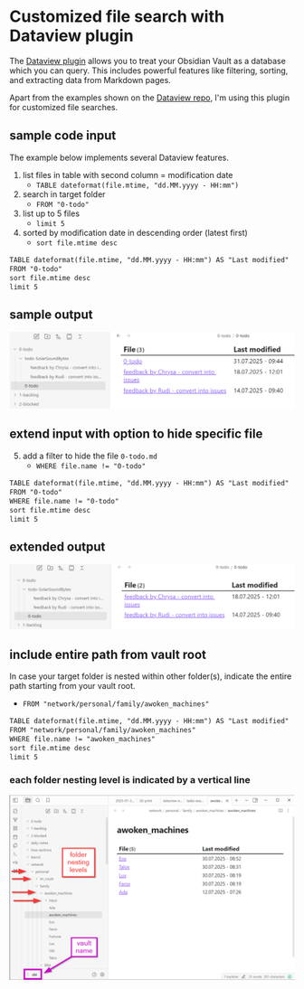 # Customized file search with Dataview plugin

The [Dataview plugin](https://github.com/blacksmithgu/obsidian-dataview) allows you to treat your Obsidian Vault as a database which you can query. 
This includes powerful features like filtering, sorting, and extracting data from Markdown pages.

Apart from the examples shown on the [Dataview repo](https://github.com/blacksmithgu/obsidian-dataview?tab=readme-ov-file#examples), I'm using this plugin for customized file searches. 


## sample code input

The example below implements several Dataview features.
1. list files in table with second column = modification date
	- `TABLE dateformat(file.mtime, "dd.MM.yyyy - HH:mm")`
2. search in target folder
	- `FROM "0-todo"`
3. list up to 5 files
	- `limit 5`
4. sorted by modification date in descending order (latest first)
	- `sort file.mtime desc`

```dataview 
TABLE dateformat(file.mtime, "dd.MM.yyyy - HH:mm") AS "Last modified"
FROM "0-todo"
sort file.mtime desc
limit 5
```

## sample output

![](../../pics/dataview-3-files.png)


## extend input with option to hide specific file
5. add a filter to hide the file `0-todo.md`
	- `WHERE file.name != "0-todo"`

```dataview 
TABLE dateformat(file.mtime, "dd.MM.yyyy - HH:mm") AS "Last modified"
FROM "0-todo"
WHERE file.name != "0-todo"
sort file.mtime desc
limit 5
```

## extended output


![](../../pics/dataview-2-files.png)


## include entire path from vault root

In case your target folder is nested within other folder(s), indicate the entire path starting from your vault root.
- `FROM "network/personal/family/awoken_machines"`

```dataview 
TABLE dateformat(file.mtime, "dd.MM.yyyy - HH:mm") AS "Last modified"
FROM "network/personal/family/awoken_machines"
WHERE file.name != "awoken_machines"
sort file.mtime desc
limit 5
```

### each folder nesting level is indicated by a vertical line

![](../../pics/dataview-link-to-file-in-nested-folder.png)
